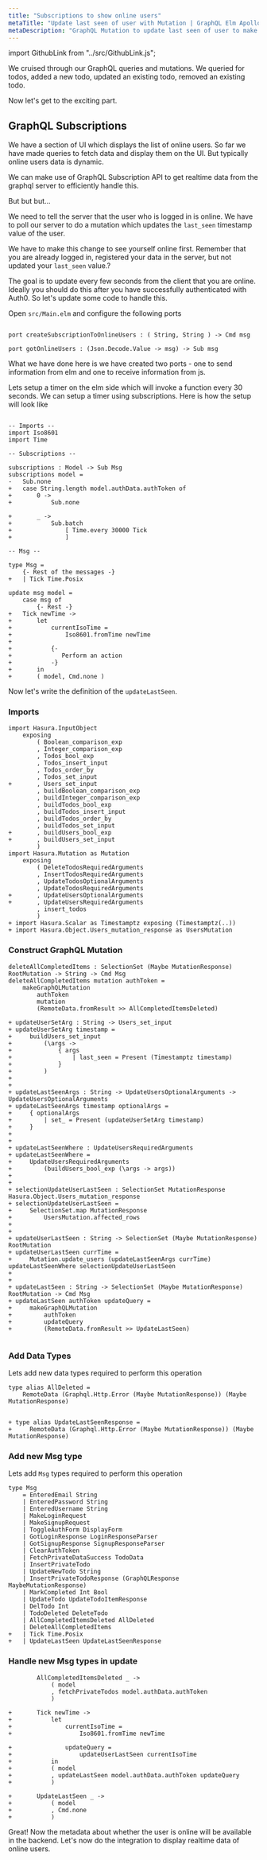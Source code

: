 ```yaml
---
title: "Subscriptions to show online users"
metaTitle: "Update last seen of user with Mutation | GraphQL Elm Apollo Tutorial"
metaDescription: "GraphQL Mutation to update last seen of user to make them available online."
---
```


import GithubLink from "../src/GithubLink.js";

We cruised through our GraphQL queries and mutations. We queried for todos, added a new todo, updated an existing todo, removed an existing todo.

Now let's get to the exciting part.

GraphQL Subscriptions
---------------------

We have a section of UI which displays the list of online users. So far we have made queries to fetch data and display them on the UI. But typically online users data is dynamic.

We can make use of GraphQL Subscription API to get realtime data from the graphql server to efficiently handle this.

But but but...

We need to tell the server that the user who is logged in is online. We have to poll our server to do a mutation which updates the `last_seen` timestamp value of the user.

We have to make this change to see yourself online first. Remember that you are already logged in, registered your data in the server, but not updated your `last_seen` value.?

The goal is to update every few seconds from the client that you are online. Ideally you should do this after you have successfully authenticated with Auth0. So let's update some code to handle this. 

Open `src/Main.elm` and configure the following ports

<GithubLink link="https://github.com/hasura/graphql-engine/blob/master/community/learn/graphql-tutorials/tutorials/elm/app-final/src/Main.elm" text="src/Main.elm" />

```

port createSubscriptionToOnlineUsers : ( String, String ) -> Cmd msg

port gotOnlineUsers : (Json.Decode.Value -> msg) -> Sub msg
```

What we have done here is we have created two ports - one to send information from elm and one to receive information from js.

Lets setup a timer on the elm side which will invoke a function every 30 seconds. We can setup a timer using subscriptions. Here is how the setup will look like

```

-- Imports --
import Iso8601
import Time

-- Subscriptions --

subscriptions : Model -> Sub Msg
subscriptions model =
- 	Sub.none
+   case String.length model.authData.authToken of
+       0 ->
+           Sub.none

+       _ ->
+           Sub.batch
+               [ Time.every 30000 Tick
+               ]

-- Msg --

type Msg = 
	{- Rest of the messages -}
+	| Tick Time.Posix

update msg model =
	case msg of
		{- Rest -}
+   Tick newTime ->
+       let
+           currentIsoTime =
+               Iso8601.fromTime newTime
+
+           {-
+              Perform an action
+           -}
+       in
+       ( model, Cmd.none )

```

Now let's write the definition of the `updateLastSeen`.

### Imports

```
import Hasura.InputObject
    exposing
        ( Boolean_comparison_exp
        , Integer_comparison_exp
        , Todos_bool_exp
        , Todos_insert_input
        , Todos_order_by
        , Todos_set_input
+       , Users_set_input
        , buildBoolean_comparison_exp
        , buildInteger_comparison_exp
        , buildTodos_bool_exp
        , buildTodos_insert_input
        , buildTodos_order_by
        , buildTodos_set_input
+       , buildUsers_bool_exp
+       , buildUsers_set_input
        )
import Hasura.Mutation as Mutation
    exposing
        ( DeleteTodosRequiredArguments
        , InsertTodosRequiredArguments
        , UpdateTodosOptionalArguments
        , UpdateTodosRequiredArguments
+       , UpdateUsersOptionalArguments
+       , UpdateUsersRequiredArguments
        , insert_todos
        )
+ import Hasura.Scalar as Timestamptz exposing (Timestamptz(..))
+ import Hasura.Object.Users_mutation_response as UsersMutation
```

### Construct GraphQL Mutation

```
deleteAllCompletedItems : SelectionSet (Maybe MutationResponse) RootMutation -> String -> Cmd Msg
deleteAllCompletedItems mutation authToken =
    makeGraphQLMutation
        authToken
        mutation
        (RemoteData.fromResult >> AllCompletedItemsDeleted)

+ updateUserSetArg : String -> Users_set_input
+ updateUserSetArg timestamp =
+     buildUsers_set_input
+         (\args ->
+             { args
+                 | last_seen = Present (Timestamptz timestamp)
+             }
+         )
+ 
+ 
+ updateLastSeenArgs : String -> UpdateUsersOptionalArguments -> UpdateUsersOptionalArguments
+ updateLastSeenArgs timestamp optionalArgs =
+     { optionalArgs
+         | set_ = Present (updateUserSetArg timestamp)
+     }
+ 
+ 
+ updateLastSeenWhere : UpdateUsersRequiredArguments
+ updateLastSeenWhere =
+     UpdateUsersRequiredArguments
+         (buildUsers_bool_exp (\args -> args))
+ 
+ 
+ selectionUpdateUserLastSeen : SelectionSet MutationResponse Hasura.Object.Users_mutation_response
+ selectionUpdateUserLastSeen =
+     SelectionSet.map MutationResponse
+         UsersMutation.affected_rows
+ 
+ 
+ updateUserLastSeen : String -> SelectionSet (Maybe MutationResponse) RootMutation
+ updateUserLastSeen currTime =
+     Mutation.update_users (updateLastSeenArgs currTime) updateLastSeenWhere selectionUpdateUserLastSeen
+ 
+ 
+ updateLastSeen : String -> SelectionSet (Maybe MutationResponse) RootMutation -> Cmd Msg
+ updateLastSeen authToken updateQuery =
+     makeGraphQLMutation
+         authToken
+         updateQuery
+         (RemoteData.fromResult >> UpdateLastSeen)


```

### Add Data Types

Lets add new data types required to perform this operation

```
type alias AllDeleted =
    RemoteData (Graphql.Http.Error (Maybe MutationResponse)) (Maybe MutationResponse)


+ type alias UpdateLastSeenResponse =
+     RemoteData (Graphql.Http.Error (Maybe MutationResponse)) (Maybe MutationResponse)
```

### Add new Msg type

Lets add `Msg` types required to perform this operation

```
type Msg
    = EnteredEmail String
    | EnteredPassword String
    | EnteredUsername String
    | MakeLoginRequest
    | MakeSignupRequest
    | ToggleAuthForm DisplayForm
    | GotLoginResponse LoginResponseParser
    | GotSignupResponse SignupResponseParser
    | ClearAuthToken
    | FetchPrivateDataSuccess TodoData
    | InsertPrivateTodo
    | UpdateNewTodo String
    | InsertPrivateTodoResponse (GraphQLResponse MaybeMutationResponse)
   	| MarkCompleted Int Bool
   	| UpdateTodo UpdateTodoItemResponse
    | DelTodo Int
    | TodoDeleted DeleteTodo
    | AllCompletedItemsDeleted AllDeleted
    | DeleteAllCompletedItems
+   | Tick Time.Posix
+   | UpdateLastSeen UpdateLastSeenResponse
```

### Handle new Msg types in update

```
        AllCompletedItemsDeleted _ ->
            ( model
            , fetchPrivateTodos model.authData.authToken
            )

+       Tick newTime ->
+           let
+               currentIsoTime =
+                   Iso8601.fromTime newTime

+               updateQuery =
+                   updateUserLastSeen currentIsoTime
+           in
+           ( model
+           , updateLastSeen model.authData.authToken updateQuery
+           )

+       UpdateLastSeen _ ->
+           ( model
+           , Cmd.none
+           )

```

Great! Now the metadata about whether the user is online will be available in the backend. Let's now do the integration to display realtime data of online users.
